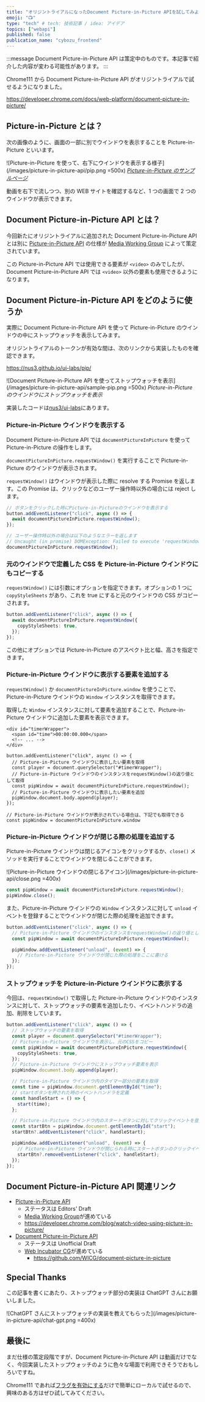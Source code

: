 ```yaml
---
title: "オリジントライアルになったDocument Picture-in-Picture APIを試してみよう"
emoji: "📺"
type: "tech" # tech: 技術記事 / idea: アイデア
topics: ["webapi"]
published: false
publication_name: "cybozu_frontend"
---
```


:::message
Document Picture-in-Picture API は策定中のものです。本記事で紹介した内容が変わる可能性があります。
:::

Chrome111 から Document Picture-in-Picture API がオリジントライアルで試せるようになりました。

https://developer.chrome.com/docs/web-platform/document-picture-in-picture/

## Picture-in-Picture とは？

次の画像のように、画面の一部に別でウインドウを表示することを Picture-in-Picture といいます。

![Picture-in-Picture を使って、右下にウインドウを表示する様子](/images/picture-in-picture-api/pip.png =500x)
_[Picture-in-Picture のサンプルページ](https://googlechrome.github.io/samples/picture-in-picture/)_

動画を右下で流しつつ、別の WEB サイトを確認するなど、1 つの画面で 2 つのウインドウが表示できます。

## Document Picture-in-Picture API とは？

今回新たにオリジントライアルに追加された Document Picture-in-Picture API とは別に [Picture-in-Picture API](https://w3c.github.io/picture-in-picture/) の仕様が [Media Working Group](https://www.w3.org/media-wg/) によって策定されています。

この Picture-in-Picture API では使用できる要素が `<video>` のみでしたが、 Document Picture-in-Picture API では `<video>` 以外の要素も使用できるようになります。

## Document Picture-in-Picture API をどのように使うか

実際に Document Picture-in-Picture API を使って Picture-in-Picture のウインドウの中にストップウォッチを表示してみます。

オリジントライアルのトークンが有効な間は、次のリンクから実装したものを確認できます。

https://nus3.github.io/ui-labs/pip/

![Document Picture-in-Picture API を使ってストップウォッチを表示](/images/picture-in-picture-api/sample-pip.png =500x)
_Picture-in-Picture のウインドウにストップウォッチを表示_

実装したコードは[nus3/ui-labs](https://github.com/nus3/ui-labs/tree/main/src/pip)にあります。

### Picture-in-Picture ウインドウを表示する

Document Picture-in-Picture API では `documentPictureInPicture` を使って Picture-in-Picture の操作をします。

`documentPictureInPicture.requestWindow()` を実行することで Picture-in-Picture のウインドウが表示されます。

`requestWindow()` はウインドウが表示した際に resolve する Promise を返します。この Promise は、クリックなどのユーザー操作時以外の場合には reject します。

```ts
// ボタンをクリックした時にPicture-in-Pictureのウインドウを表示する
button.addEventListener("click", async () => {
  await documentPictureInPicture.requestWindow();
});

// ユーザー操作時以外の場合は以下のようなエラーを返します
// Uncaught (in promise) DOMException: Failed to execute 'requestWindow' on 'DocumentPictureInPicture': Document PiP requires user activation
documentPictureInPicture.requestWindow();
```

### 元のウインドウで定義した CSS を Picture-in-Picture ウインドウにもコピーする

`requestWindow()` には引数にオプションを指定できます。オプションの 1 つに `copyStyleSheets` があり、これを true にすると元のウインドウの CSS がコピーされます。

```ts
button.addEventListener("click", async () => {
  await documentPictureInPicture.requestWindow({
    copyStyleSheets: true,
  });
});
```

この他にオプションでは Picture-in-Picture のアスペクト比と幅、高さを指定できます。

### Picture-in-Picture ウインドウに表示する要素を追加する

`requestWindow()` か `documentPictureInPicture.window` を使うことで、Picture-in-Picture ウインドウの `Window` インスタンスを取得できます。

取得した `Window` インスタンスに対して要素を追加することで、Picture-in-Picture ウインドウに追加した要素を表示できます。

```tsx
<div id="timerWrapper">
  <span id="time">00:00:00.000</span>
  <!-- ... -->
</div>

button.addEventListener("click", async () => {
  // Picture-in-Picture ウインドウに表示したい要素を取得
  const player = document.querySelector("#timerWrapper");
  // Picture-in-Picture ウインドウのインスタンスをrequestWindow()の返り値として取得
  const pipWindow = await documentPictureInPicture.requestWindow();
  // Picture-in-Picture ウインドウに表示したい要素を追加
  pipWindow.document.body.append(player);
});

// Picture-in-Picture ウインドウが表示されている場合は、下記でも取得できる
const pipWindow = documentPictureInPicture.window
```

### Picture-in-Picture ウインドウが閉じる際の処理を追加する

Picture-in-Picture ウインドウは閉じるアイコンをクリックするか、`close()` メソッドを実行することでウインドウを閉じることができます。

![Picture-in-Picture ウインドウの閉じるアイコン](/images/picture-in-picture-api/close.png =400x)

```ts
const pipWindow = await documentPictureInPicture.requestWindow();
pipWindow.close();
```

また、Picture-in-Picture ウインドウの `Window` インスタンスに対して `unload` イベントを登録することでウインドウが閉じた際の処理を追加できます。

```ts
button.addEventListener("click", async () => {
  // Picture-in-Picture ウインドウのインスタンスをrequestWindow()の返り値として取得
  const pipWindow = await documentPictureInPicture.requestWindow();

  pipWindow.addEventListener("unload", (event) => {
    // Picture-in-Picture ウインドウが閉じた際の処理をここに書ける
  });
});
```

### ストップウォッチを Picture-in-Picture ウインドウに表示する

今回は、`requestWindow()` で取得した Picture-in-Picture ウインドウのインスタンスに対して、ストップウォッチの要素を追加したり、イベントハンドラの追加、削除をしています。

```ts
button.addEventListener("click", async () => {
  // ストップウォッチの要素を取得
  const player = document.querySelector("#timerWrapper");
  // Picture-in-Picture ウインドウを表示し、元のCSSをコピー
  const pipWindow = await documentPictureInPicture.requestWindow({
    copyStyleSheets: true,
  });
  // Picture-in-Picture ウインドウにストップウォッチ要素を表示
  pipWindow.document.body.append(player);

  // Picture-in-Picture ウインドウ内のタイマー部分の要素を取得
  const time = pipWindow.document.getElementById("time");
  // startボタンを押された時のイベントハンドラを定義
  const handleStart = () => {
    start(time);
  };

  // Picture-in-Picture ウインドウ内のスタートボタンに対してクリックイベントを登録
  const startBtn = pipWindow.document.getElementById("start");
  startBtn?.addEventListener("click", handleStart);

  pipWindow.addEventListener("unload", (event) => {
    // Picture-in-Picture ウインドウが閉じられる時にスタートボタンのクリックイベントを削除
    startBtn?.removeEventListener("click", handleStart);
  });
});
```

## Document Picture-in-Picture API 関連リンク

- [Picture-in-Picture API](https://w3c.github.io/picture-in-picture/)
  - ステータスは Editors' Draft
  - [Media Working Group](https://www.w3.org/media-wg/)が進めている
  - https://developer.chrome.com/blog/watch-video-using-picture-in-picture/
- [Document Picture-in-Picture API](https://wicg.github.io/document-picture-in-picture/)
  - ステータスは Unofficial Draft
  - [Web Incubator CG](https://wicg.io/)が進めている
    - https://github.com/WICG/document-picture-in-picture

## Special Thanks

この記事を書くにあたり、ストップウォッチ部分の実装は ChatGPT さんにお願いしました。

![ChatGPT さんにストップウォッチの実装を教えてもらった](/images/picture-in-picture-api/chat-gpt.png =400x)

## 最後に

まだ仕様の策定段階ですが、Document Picture-in-Picture API は動画だけでなく、今回実装したストップウォッチのように色々な場面で利用できそうでおもしろいですね。

Chrome111 であれば[フラグを有効にする](https://developer.chrome.com/docs/web-platform/document-picture-in-picture/#local-testing)だけで簡単にローカルで試せるので、興味のある方はぜひ試してみてください。

